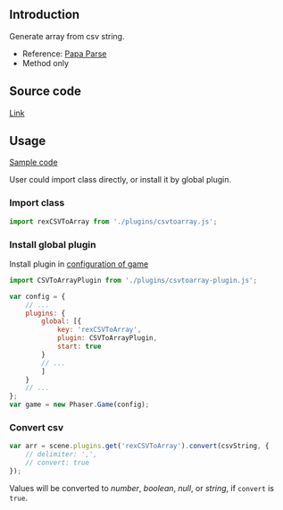 ## Introduction

Generate array from csv string.

- Reference: [Papa Parse](https://www.papaparse.com/)
- Method only

## Source code

[Link](https://github.com/rexrainbow/phaser3-rex-notes/blob/master/plugins/csvtoarray-plugin.js)

## Usage

[Sample code](https://github.com/rexrainbow/phaser3-rex-notes/tree/master/examples/csv-to-array)

User could import class directly, or install it by global plugin.

### Import class

```javascript
import rexCSVToArray from './plugins/csvtoarray.js';
```

### Install global plugin

Install plugin in [configuration of game](game.md#configuration)

```javascript
import CSVToArrayPlugin from './plugins/csvtoarray-plugin.js';

var config = {
    // ...
    plugins: {
        global: [{
            key: 'rexCSVToArray',
            plugin: CSVToArrayPlugin,
            start: true
        }
        // ...
        ]
    }
    // ...
};
var game = new Phaser.Game(config);
```

### Convert csv

```javascript
var arr = scene.plugins.get('rexCSVToArray').convert(csvString, {
    // delimiter: ',',
    // convert: true
});
```

Values will be converted to *number*, *boolean*, *null*, or *string*, if `convert` is `true`.